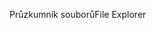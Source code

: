 <span data-ttu-id="ee0bc-101">Průzkumník souborů</span><span class="sxs-lookup"><span data-stu-id="ee0bc-101">File Explorer</span></span>